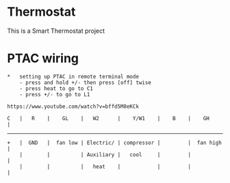 # Thermostat
This is a Smart Thermostat project

# PTAC wiring
    *   setting up PTAC in remote terminal mode
        - press and hold +/- then press [off] twise
        - press heat to go to C1
        - press +/- to go to L1 

    https://www.youtube.com/watch?v=bffd5M8eKCk

    C   |   R    |    GL    |   W2      |    Y/W1    |    B    |    GH     |
---------------------------------------------------------------------------
    +   |  GND   |  fan low | Electric/ | compressor |         |  fan high |
        |        |          | Auxiliary |   cool     |         |           | 
        |        |          |   heat    |            |         |           |